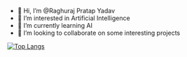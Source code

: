 - 👋 Hi, I’m @Raghuraj Pratap Yadav
- 👀 I’m interested in Artificial Intelligence
- 🌱 I’m currently learning AI
- 💞️ I’m looking to collaborate on some interesting projects

<!---
vladelets-vselennoy/vladelets-vselennoy is a ✨ special ✨ repository because its `README.md` (this file) appears on your GitHub profile.
You can click the Preview link to take a look at your changes.


--->
[![Top Langs](https://github-readme-stats.vercel.app/api/top-langs/?username=vladelets-vselennoy&layout=pie)](https://github.com/vladelets-vselennoy/github-readme-stats)
